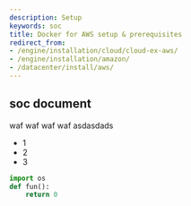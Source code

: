 ```yaml
---
description: Setup
keywords: soc
title: Docker for AWS setup & prerequisites
redirect_from:
- /engine/installation/cloud/cloud-ex-aws/
- /engine/installation/amazon/
- /datacenter/install/aws/
---
```


## soc document

waf 
waf waf
waf
asdasdads
* 1
* 2
* 3
```python
import os
def fun():
    return 0
```
